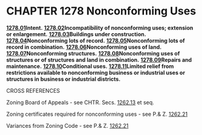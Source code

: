 CHAPTER 1278 Nonconforming Uses
===============================

[**1278.01**](54b00ecd.html)**Intent.**
[**1278.02**](54b3cf02.html)**Incompatibility of nonconforming uses;
extension or enlargement.** [**1278.03**](54b74583.html)**Buildings
under construction.** [**1278.04**](54bbdebb.html)**Nonconforming lots
of record.** [**1278.05**](54bf230e.html)**Nonconforming lots of record
in combination.** [**1278.06**](54c32a94.html)**Nonconforming uses of
land.** [**1278.07**](54cb4ff8.html)**Nonconforming structures.**
[**1278.08**](54d20dda.html)**Nonconforming uses of structures or of
structures and land in combination.**
[**1278.09**](54dea38b.html)**Repairs and maintenance.**
[**1278.10**](54e282e1.html)**Conditional uses.**
[**1278.11**](54e5c471.html)**Limited relief from restrictions available
to nonconforming business or industrial uses or structures in business
or industrial districts.**

CROSS REFERENCES

Zoning Board of Appeals - see CHTR. Secs. [1262.13](145dc9bc.html) et
seq.

Zoning certificates required for nonconforming uses - see P.& Z.
[1262.21](4d77e185.html)

Variances from Zoning Code - see P.& Z. [1262.21](4d77e185.html)
